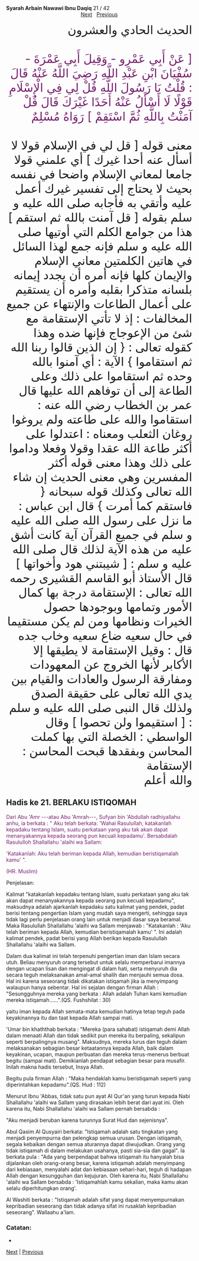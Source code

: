 <tr><td align=center><b>Syarah Arbain Nawawi Ibnu Daqiq</b> 21 / 42<br></td></tr><tr><td valign=top><center><a href='22'>Next</a>   <a href='20'>Previous</a></center><section class='nass'><p lang='ar' dir='rtl' align=right><font size=6> الحديث الحادي والعشرون <br />
<br />
<font color="#77216F">[ عَنْ أَبِي عَمْرِو - وَقِيلَ أَبِي عَمْرَةَ - سُفْيَانَ ابْنِ عَبْدِ اللَّهِ رَضِيَ اللَّهُ عَنْهُ قَالَ : قُلْتُ يَا رَسُولَ اللَّهِ قُلْ لِي فِي الْإِسْلَامِ قَوْلًا لَا أَسْأَلُ عَنْهُ أَحَدًا غَيْرَكَ قَالَ قُلْ آمَنْتُ بِاللَّهِ ثُمَّ اسْتَقِمْ ] رَوَاهُ مُسْلِمٌ</font> <br />
<br />
معنى قوله [ قل لي في الإسلام قولا لا أسأل عنه أحدا غيرك ] أي علمني قولا جامعا لمعاني الإسلام واضحا في نفسه بحيث لا يحتاج إلى تفسير غيرك أعمل عليه وأتقي به فأجابه صلى الله عليه و سلم بقوله [ قل آمنت بالله ثم استقم ] هذا من جوامع الكلم التي أوتيها صلى الله عليه و سلم فإنه جمع لهذا السائل في هاتين الكلمتين معاني الإسلام والإيمان كلها فإنه أمره أن يجدد إيمانه بلسانه متذكرا بقلبه وأمره أن يستقيم على أعمال الطاعات والإنتهاء عن جميع المخالفات : إذ لا تأتي الإستقامة مع شئ من الإعوجاج فإنها ضده وهذا كقوله تعالى : { إن الذين قالوا ربنا الله ثم استقاموا } الآية : أي آمنوا بالله وحده ثم استقاموا على ذلك وعلى الطاعة إلى أن توفاهم الله عليها قال عمر بن الخطاب رضي الله عنه : استقاموا والله على طاعته ولم يروغوا روغان الثعلب ومعناه : اعتدلوا على أكثر طاعة الله عقدا وقولا وفعلا وداموا على ذلك وهذا معنى قوله أكثر المفسرين وهي معنى الحديث إن شاء الله تعالى وكذلك قوله سبحانه { فاستقم كما أمرت } قال ابن عباس : ما نزل على رسول الله صلى الله عليه و سلم في جميع القرآن آية كانت أشق عليه من هذه الآية لذلك قال صلى الله عليه و سلم : [ شيبتني هود وأخواتها ] قال الأستاذ أبو القاسم القشيرى رحمه الله تعالى : الإستقامة درجة بها كمال الأمور وتمامها وبوجودها حصول الخيرات ونظامها ومن لم يكن مستقيما في حال سعيه ضاع سعيه وخاب جده قال : وقيل الإستقامة لا يطيقها إلا الأكابر لأنها الخروج عن المعهودات ومفارقة الرسول والعادات والقيام بين يدي الله تعالى على حقيقة الصدق ولذلك قال النبى صلى الله عليه و سلم : [ استقيموا ولن تحصوا ] وقال الواسطي : الخصلة التي بها كملت المحاسن وبفقدها قبحت المحاسن : الإستقامة
<br />
والله أعلم <br />
</font></p></section>

<div markdown="1">

## Hadis ke 21. BERLAKU ISTIQOMAH

<font color="#77216F">
Dari Abu 'Amr ---atau Abu 'Amrah---, Sufyan bin 'Abdullah radhiyallahu anhu, ia berkata : " Aku telah berkata: 'Wahai Rasulullah, katakanlah kepadaku tentang Islam, suatu  perkataan  yang  aku  tak  akan  dapat  menanyakannya kepada  seorang  pun kecuali   kepadamu'.   Bersabdalah   Rasululloh   Shallallahu 'alaihi   wa   Sallam:

'Katakanlah:  Aku telah beriman kepada Allah, kemudian beristiqamalah kamu' ".

(HR. Muslim)
</font>
<br/>

Penjelasan:

Kalimat "katakanlah kepadaku tentang Islam, suatu perkataan yang aku tak akan dapat menanyakannya kepada seorang pun kecuali kepadamu", maksudnya adalah ajarkanlah kepadaku satu kalimat yang pendek, padat berisi tentang pengertian Islam yang mudah saya mengerti, sehingga saya tidak lagi perlu penjelasan orang lain untuk menjadi dasar saya beramal. Maka Rasulullah Shallallahu 'alaihi wa Sallam menjawab : "Katakanlah : 'Aku telah beriman kepada Allah, kemudian beristiqamalah kamu' ". Ini adalah kalimat pendek, padat berisi yang Allah berikan kepada Rasulullah Shallallahu 'alaihi wa Sallam.

Dalam dua kalimat ini telah terpenuhi pengertian iman dan Islam secara utuh. Beliau menyuruh orang tersebut untuk selalu memperbarui imannya dengan ucapan lisan dan mengingat di dalam hati, serta menyuruh dia secara teguh melaksanakan amal-amal shalih dan menjauhi semua dosa. Hal ini karena seseorang tidak dikatakan istiqamah jika ia menyimpang walaupun hanya sebentar. Hal ini sejalan dengan firman Allah : "Sesungguhnya mereka yang berkata : Allah adalah Tuhan kami kemudian mereka istiqamah……".(QS. Fushshilat : 30)

yaitu  iman  kepada  Allah  semata-mata  kemudian  hatinya  tetap  teguh  pada keyakinannya itu dan taat kepada Allah sampai mati.

'Umar bin khaththab berkata : "Mereka (para sahabat) istiqamah demi Allah dalam menaati Allah dan tidak sedikit pun mereka itu berpaling, sekalipun seperti berpalingnya musang". Maksudnya, mereka lurus dan teguh dalam melaksanakan sebagian besar ketaatannya kepada Allah, baik dalam keyakinan, ucapan, maupun perbuatan dan mereka terus-menerus berbuat begitu (sampai mati). Demikianlah pendapat sebagian besar para musafir. Inilah makna hadis tersebut, Insya Allah.

Begitu pula firman Allah : "Maka hendaklah kamu beristiqamah seperti yang diperintahkan kepadamu".(QS. Hud : 112)

Menurut Ibnu 'Abbas, tidak satu pun ayat Al Qur'an yang turun kepada Nabi Shallallahu 'alaihi wa Sallam yang dirasakan lebih berat dari ayat ini. Oleh karena itu, Nabi Shallallahu 'alaihi wa Sallam pernah bersabda :

"Aku menjadi beruban karena turunnya Surat Hud dan sejenisnya".

Abul Qasim Al Qusyairi berkata: "Istiqamah adalah satu tingkatan yang menjadi penyempurna  dan  pelengkap  semua  urusan.  Dengan  istiqamah,  segala  kebaikan dengan semua aturannya dapat diwujudkan. Orang yang tidak istiqamah di dalam melakukan usahanya, pasti sia-sia dan gagal". Ia berkata pula : "Ada yang berpendapat bahwa istiqamah itu hanyalah bisa dijalankan oleh orang-orang besar, karena istiqamah adalah menyimpang dari kebiasaan, menyalahi adat dan kebiasaan sehari-hari, teguh di hadapan Allah dengan kesungguhan dan kejujuran. Oleh karena itu, Nabi Shallallahu 'alaihi wa Sallam bersabda : 'Istiqamahlah kamu sekalian, maka kamu akan selalu diperhitungkan orang'.

Al Washiti berkata : "Istiqamah adalah sifat yang dapat menyempurnakan kepribadian seseorang dan tidak adanya sifat ini rusaklah kepribadian seseorang". Wallaahu a'lam.

### Catatan:
- 

[Next](22) | [Previous](20)
</div>